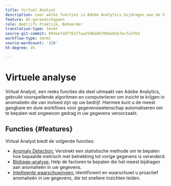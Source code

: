 ```yaml
---
title: Virtual Analyst
description: Leer welke functies in Adobe Analytics bijdragen aan de Virtual Analyst.
feature: AI-gereedschappen
role: Bedrijfs Praktijk, Beheerder
translation-type: tm+mt
source-git-commit: 894ee7a8f761f7aa2590e06708be82e7ecfa3f6d
workflow-type: tm+mt
source-wordcount: '120'
ht-degree: 4%

---
```



# Virtuele analyse

Virtual Analyst, een reeks functies die deel uitmaakt van Adobe Analytics, gebruikt voorspellende algoritmen en computerleren om inzicht te krijgen in anomalieën die van invloed zijn op uw bedrijf. Hiermee kunt u de meest gangbare en dure workflows voor gegevenswetenschap automatiseren om te bepalen wat ongewoon gedrag in uw gegevens veroorzaakt.

## Functies {#features}

Virtual Analyst biedt de volgende functies:

* [Anomaly Detection:](c-anomaly-detection/anomaly-detection.md) Verstrekt een statistische methode om te bepalen hoe bepaalde metrisch met betrekking tot vorige gegevens is veranderd.
* [Bijdrage-analyse:](contribution-analysis/run-contribution-analysis.md) Help de factoren te bepalen die het meest bijdragen aan anomalieën in uw gegevens.
* [Intelligente waarschuwingen:](../c-intelligent-alerts/intellligent-alerts.md) identificeert en waarschuwt u proactief anomalieën in uw gegevens, die tot snellere inzichten leiden.
